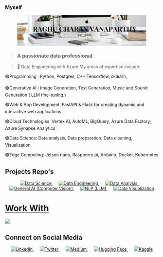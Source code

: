 ### Myself

<figure style="text-align: center;">
    <img src="assets/xocolat atelier.png" alt="Your Image" style="max-width: 100%; display: block;">
</figure>


> ### A passionate data professional.

>  💼 Data Engineering with Azure
> My areas of expertise include:

🟢Programming : Python, Postgres, C++,Tensorflow, sklearn,

🟢Generative AI : Image Generation, Text Generation, Music and Sound Generation ( LLM fine-tuning.)

🟢Web & App Development: FastAPI & Flask for creating dynamic and interactive web applications.

🟢Cloud Technologies: Vertex AI, AutoML, BigQuery, Azure Data Factory, Azure Synapse Analytics

🟢Data Science: Data analysis, Data preparation, Data cleaning, Visualization

🟢Edge Computing: Jetson nano, Raspberry pi, Arduino, Docker, Kubernetes


## Projects Repo's


<div align="center">
  <a href="https://datascience-pro.web.app/html/Data_Science.html">
    <img src="https://img.shields.io/badge/Data%20Science-blue?style=for-the-badge" alt="Data Science">
  </a>
  &nbsp;&nbsp;&nbsp;&nbsp;
  <a href="https://datascience-pro.web.app/html/DataEngineering.html">
    <img src="https://img.shields.io/badge/Data%20Engineering-purple?style=for-the-badge" alt="Data Engineering">
  </a>
  &nbsp;&nbsp;&nbsp;&nbsp;
  <a href="https://datascience-pro.web.app/html/Analysis.html">
    <img src="https://img.shields.io/badge/Data%20Analysis-green?style=for-the-badge" alt="Data Analysis">
  </a>
  &nbsp;&nbsp;&nbsp;&nbsp;
  <a href="https://datascience-pro.web.app/html/Deep_Learning(CV).html">
    <img src="https://img.shields.io/badge/Gen%20AI%20(CV)-orange?style=for-the-badge" alt="General AI (Computer Vision)">
  </a>
  &nbsp;&nbsp;&nbsp;&nbsp;
  <a href="https://datascience-pro.web.app/html/Deep_Learning(LLM).html">
    <img src="https://img.shields.io/badge/NLP%20(LLM)-blueviolet?style=for-the-badge" alt="NLP (LLM)">
  </a>
  &nbsp;&nbsp;&nbsp;&nbsp;
  <a href="https://datascience-pro.web.app/html/Visualization.html">
    <img src="https://img.shields.io/badge/Data%20Visualization-red?style=for-the-badge" alt="Data Visualization">
  </a>
</div>


<p align="center">
  <a href="https://skillicons.dev">
      <h1>Work With</h1>
    <img src="https://skillicons.dev/icons?i=azure,py,postgres,tensorflow,kubernetes,docker,cpp" />
  </a>
</p>


## Connect on Social Media

<div align="center">
  <a href="https://www.linkedin.com/in/raghu-charan-vanaparthy/">
    <img src="https://img.shields.io/badge/LinkedIn-blue?style=for-the-badge&logo=linkedin" alt="LinkedIn">
  </a>
  &nbsp;&nbsp;&nbsp;&nbsp;
  <a href="https://twitter.com/particlehunter8">
    <img src="https://img.shields.io/badge/Twitter-blue?style=for-the-badge&logo=twitter" alt="Twitter">
  </a>
  &nbsp;&nbsp;&nbsp;&nbsp;
  <a href="https://medium.com/@yourusername/">
    <img src="https://img.shields.io/badge/Medium-black?style=for-the-badge&logo=medium" alt="Medium">
  </a>
  &nbsp;&nbsp;&nbsp;&nbsp;
  <a href="https://huggingface.co/yourusername/">
    <img src="https://img.shields.io/badge/Hugging%20Face-4E44C0?style=for-the-badge&logo=huggingface" alt="Hugging Face">
  </a>
  &nbsp;&nbsp;&nbsp;&nbsp;
  <a href="https://www.kaggle.com/yourusername/">
    <img src="https://img.shields.io/badge/Kaggle-20BEFF?style=for-the-badge&logo=kaggle" alt="Kaggle">
  </a>
</div>


